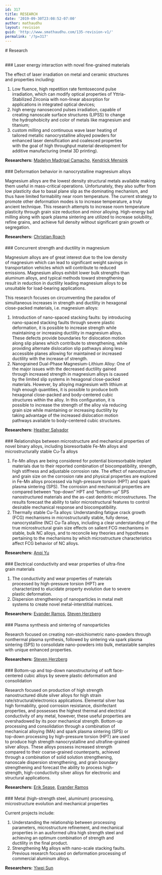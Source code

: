 ```yaml
---
id: 317
title: RESEARCH
date: '2019-09-30T23:08:52-07:00'
author: mathaudhu
layout: revision
guid: 'http://www.smathaudhu.com/135-revision-v1/'
permalink: '/?p=317'
---
```


<div class="fusion-fullwidth fullwidth-box fusion-builder-row-172 nonhundred-percent-fullwidth non-hundred-percent-height-scrolling" style="background-color: rgba(255,255,255,0);background-position: center center;background-repeat: no-repeat;padding-top:0px;padding-right:0px;padding-bottom:0px;padding-left:0px;margin-bottom: 0px;margin-top: 0px;border-width: 0px 0px 0px 0px;border-color:#eae9e9;border-style:solid;"><div class="fusion-builder-row fusion-row"><div class="fusion-layout-column fusion_builder_column fusion-builder-column-2672 fusion_builder_column_1_1 1_1 fusion-one-full fusion-column-first fusion-column-last" style="margin-top:0px;margin-bottom:20px;"><div class="fusion-column-wrapper fusion-flex-column-wrapper-legacy" style="background-position:left top;background-repeat:no-repeat;-webkit-background-size:cover;-moz-background-size:cover;-o-background-size:cover;background-size:cover;padding: 0px 0px 0px 0px;"><style type="text/css"></style><div class="fusion-title title fusion-title-265 sep-underline sep-solid fusion-title-text fusion-title-size-one" style="border-bottom-color:#d1d1d1;margin-top:0px;margin-right:0px;margin-bottom:31px;margin-left:0px;"># Research

</div><div class="fusion-clearfix"></div></div></div><div class="fusion-layout-column fusion_builder_column fusion-builder-column-2673 fusion_builder_column_5_6 5_6 fusion-five-sixth fusion-column-first" style="width:82.6666%; margin-right: 4%;margin-top:0px;margin-bottom:20px;"><div class="fusion-column-wrapper fusion-flex-column-wrapper-legacy" style="background-position:left top;background-repeat:no-repeat;-webkit-background-size:cover;-moz-background-size:cover;-o-background-size:cover;background-size:cover;padding: 0px 0px 0px 0px;"><div class="fusion-text fusion-text-1387">### Laser energy interaction with novel fine-grained materials

The effect of laser irradiation on metal and ceramic structures and properties including:

1. Low fluence, high repetition rate femtosecond pulse irradiation, which can modify optical properties of Yttria-Stabilized Zirconia with non-linear absorption for applications in integrated optical devices;
2. high energy nanosecond pulses irradiation, capable of creating nanoscale surface structures (LIPSS) to change the hydrophobicity and color of metals like magnesium and titanium;
3. custom milling and continuous wave laser heating of tailored metallic nanocrystalline alloyed powders for enhanced laser densification and coalesced properties with the goal of high throughput material development for additive manufacturing (metal 3D printing).

**Researchers:** [Madelyn Madrigal Camacho](http://www.smathaudhu.com/madelyn-madrigal-camacho/), [Kendrick Mensink](http://www.smathaudhu.com/group/kendrick-mensink/)

</div><div class="fusion-sep-clear"></div><div class="fusion-separator fusion-full-width-sep" style="margin-left: auto;margin-right: auto;margin-top:20px;margin-bottom:20px;width:100%;"><div class="fusion-separator-border sep-single sep-solid" style="border-color:#e0dede;border-top-width:1px;"></div></div><div class="fusion-sep-clear"></div><div class="fusion-clearfix"></div></div></div><div class="fusion-layout-column fusion_builder_column fusion-builder-column-2674 fusion_builder_column_5_6 5_6 fusion-five-sixth fusion-column-last" style="margin-top:0px;margin-bottom:20px;"><div class="fusion-column-wrapper fusion-flex-column-wrapper-legacy" style="background-position:left top;background-repeat:no-repeat;-webkit-background-size:cover;-moz-background-size:cover;-o-background-size:cover;background-size:cover;padding: 0px 0px 0px 0px;"><div class="fusion-text fusion-text-1388">### Deformation behavior in nanocrystalline magnesium alloys

Magnesium alloys are the lowest density structural metals available making them useful in mass-critical operations. Unfortunately, they also suffer from low plasticity due to basal plane slip as the dominating mechanism, and thus have limited formability near room temperature. The current strategy to promote other deformation modes is to increase temperature, a truly ancient technique. This research attempts to increase room temperature plasticity through grain size reduction and minor alloying. High-energy ball milling along with spark plasma sintering are utilized to increase solubility, refine grains, and achieve full density without significant grain growth or segregation.

**Researchers:** [Christian Roach](http://www.smathaudhu.com/christian-roach/)

</div><div class="fusion-sep-clear"></div><div class="fusion-separator fusion-full-width-sep" style="margin-left: auto;margin-right: auto;margin-top:20px;margin-bottom:20px;width:100%;"><div class="fusion-separator-border sep-single sep-solid" style="border-color:#e0dede;border-top-width:1px;"></div></div><div class="fusion-sep-clear"></div><div class="fusion-clearfix"></div></div></div><div class="fusion-layout-column fusion_builder_column fusion-builder-column-2675 fusion_builder_column_5_6 5_6 fusion-five-sixth fusion-column-first" style="width:82.6666%; margin-right: 4%;margin-top:0px;margin-bottom:20px;"><div class="fusion-column-wrapper fusion-flex-column-wrapper-legacy" style="background-position:left top;background-repeat:no-repeat;-webkit-background-size:cover;-moz-background-size:cover;-o-background-size:cover;background-size:cover;padding: 0px 0px 0px 0px;"><div class="fusion-text fusion-text-1389">### Concurrent strength and ductility in magnesium

Magnesium alloys are of great interest due to the low density of magnesium which can lead to significant weight savings in transportation vehicles which will contribute to reduced emissions. Magnesium alloys exhibit lower bulk strengths than aluminum alloys, and typical methods toward strengthening result in reduction in ductility leading magnesium alloys to be unsuitable for load-bearing applications.

This research focuses on circumventing the paradox of simultaneous increases in strength and ductility in hexagonal close-packed materials, i.e. magnesium alloys:

1. Introduction of nano-spaced stacking faults: by introducing nano-spaced stacking faults through severe plastic deformation, it is possible to increase strength while maintaining or increasing ductility in magnesium alloys. These defects provide boundaries for dislocation motion along slip planes which contribute to strengthening, while providing alternate dislocation slip pathways along less-accessible planes allowing for maintained or increased ductility with the increase of strength.
2. Nanograined Dual-Phase Magnesium-Lithium Alloy: One of the major issues with the decreased ductility gained through increased strength in magnesium alloys is caused by the limited slip systems in hexagonal close-packed materials. However, by alloying magnesium with lithium at high enough quantities, it is possible to produce both hexagonal close-packed and body-centered cubic structures within the alloy. In this configuration, it is possible to increase the strength of the alloy via reducing grain size while maintaining or increasing ductility by taking advantage of the increased dislocation motion pathways available to body-centered cubic structures.

**Researchers:** [Heather Salvador](http://www.smathaudhu.com/heather-salvador/)

</div><div class="fusion-sep-clear"></div><div class="fusion-separator fusion-full-width-sep" style="margin-left: auto;margin-right: auto;margin-top:20px;margin-bottom:20px;width:100%;"><div class="fusion-separator-border sep-single sep-solid" style="border-color:#e0dede;border-top-width:1px;"></div></div><div class="fusion-sep-clear"></div><div class="fusion-clearfix"></div></div></div><div class="fusion-layout-column fusion_builder_column fusion-builder-column-2676 fusion_builder_column_5_6 5_6 fusion-five-sixth fusion-column-last" style="margin-top:0px;margin-bottom:20px;"><div class="fusion-column-wrapper fusion-flex-column-wrapper-legacy" style="background-position:left top;background-repeat:no-repeat;-webkit-background-size:cover;-moz-background-size:cover;-o-background-size:cover;background-size:cover;padding: 0px 0px 0px 0px;"><div class="fusion-text fusion-text-1390">### Relationships between microstructure and mechanical properties of novel binary alloys, including bioresorbable Fe-Mn alloys and microstructurally stable Cu-Ta alloys

1. Fe-Mn alloys are being considered for potential bioresorbable implant materials due to their reported combination of biocompatibility, strength, high stiffness and adjustable corrosion rate. The effect of nanostructure and grain size on the corrosion rate and physical properties are explored in Fe-Mn alloys processed via high-pressure torsion (HPT) and spark plasma sintering (SPS). The corrosion and mechanical properties are compared between “top-down” HPT and “bottom-up” SPS nanostructured materials and the as-cast dendritic microstructures. The results forecast the ability to tailor microstructural features to control desirable mechanical response and biocompatibility.
2. Thermally stable Cu-Ta alloys: Understanding fatigue crack growth (FCG) mechanisms in microstructurally stable, fully dense, nanocrystalline (NC) Cu-Ta alloys, including a clear understanding of the true microstructural grain size effects on salient FCG mechanisms in stable, bulk NC alloys, and to reconcile key theories and hypotheses pertaining to the mechanisms by which microstructure characteristics affect FCG behavior of NC alloys.

**Researchers:** [Anqi Yu](http://www.smathaudhu.com/anqi-angel-yu/)

</div><div class="fusion-sep-clear"></div><div class="fusion-separator fusion-full-width-sep" style="margin-left: auto;margin-right: auto;margin-top:20px;margin-bottom:20px;width:100%;"><div class="fusion-separator-border sep-single sep-solid" style="border-color:#e0dede;border-top-width:1px;"></div></div><div class="fusion-sep-clear"></div><div class="fusion-clearfix"></div></div></div><div class="fusion-layout-column fusion_builder_column fusion-builder-column-2677 fusion_builder_column_5_6 5_6 fusion-five-sixth fusion-column-first" style="width:82.6666%; margin-right: 4%;margin-top:0px;margin-bottom:20px;"><div class="fusion-column-wrapper fusion-flex-column-wrapper-legacy" style="background-position:left top;background-repeat:no-repeat;-webkit-background-size:cover;-moz-background-size:cover;-o-background-size:cover;background-size:cover;padding: 0px 0px 0px 0px;"><div class="fusion-text fusion-text-1391">### Electrical conductivity and wear properties of ultra-fine grain materials

1. The conductivity and wear properties of materials processed by high-pressure torsion (HPT) are characterized to elucidate property evolution due to severe plastic deformation.
2. Dispersion strengthening of nanoparticles in metal melt systems to create novel metal-interstitial matrices.

**Researchers:** [Evander Ramos](http://www.smathaudhu.com/evander-ramos/), [Steven Herzberg](http://www.smathaudhu.com/steven-herzberg/)

</div><div class="fusion-sep-clear"></div><div class="fusion-separator fusion-full-width-sep" style="margin-left: auto;margin-right: auto;margin-top:20px;margin-bottom:20px;width:100%;"><div class="fusion-separator-border sep-single sep-solid" style="border-color:#e0dede;border-top-width:1px;"></div></div><div class="fusion-sep-clear"></div><div class="fusion-clearfix"></div></div></div><div class="fusion-layout-column fusion_builder_column fusion-builder-column-2678 fusion_builder_column_5_6 5_6 fusion-five-sixth fusion-column-last" style="margin-top:0px;margin-bottom:20px;"><div class="fusion-column-wrapper fusion-flex-column-wrapper-legacy" style="background-position:left top;background-repeat:no-repeat;-webkit-background-size:cover;-moz-background-size:cover;-o-background-size:cover;background-size:cover;padding: 0px 0px 0px 0px;"><div class="fusion-text fusion-text-1392">### Plasma synthesis and sintering of nanoparticles

Research focused on creating non-stoichiometric nano-powders through nonthermal plasma synthesis, followed by sintering via spark plasma sintering (SPS) to consolidate nano-powders into bulk, metastable samples with unique enhanced properties.

**Researchers:** [Steven Herzberg](http://www.smathaudhu.com/steven-herzberg/)

</div><div class="fusion-sep-clear"></div><div class="fusion-separator fusion-full-width-sep" style="margin-left: auto;margin-right: auto;margin-top:20px;margin-bottom:20px;width:100%;"><div class="fusion-separator-border sep-single sep-solid" style="border-color:#e0dede;border-top-width:1px;"></div></div><div class="fusion-sep-clear"></div><div class="fusion-clearfix"></div></div></div><div class="fusion-layout-column fusion_builder_column fusion-builder-column-2679 fusion_builder_column_5_6 5_6 fusion-five-sixth fusion-column-first" style="width:82.6666%; margin-right: 4%;margin-top:0px;margin-bottom:20px;"><div class="fusion-column-wrapper fusion-flex-column-wrapper-legacy" style="background-position:left top;background-repeat:no-repeat;-webkit-background-size:cover;-moz-background-size:cover;-o-background-size:cover;background-size:cover;padding: 0px 0px 0px 0px;"><div class="fusion-text fusion-text-1393">### Bottom-up and top-down nanostructuring of soft face-centered cubic alloys by severe plastic deformation and consolidation

Research focused on production of high strength nanostructured dilute silver alloys for high strain rate/structural/electronics applications. Elemental silver has high formability, good corrosion resistance, disinfectant properties, and possesses the highest thermal and electrical conductivity of any metal, however, these useful properties are overshadowed by its poor mechanical strength. Bottom-up processing and consolidation through a combination of mechanical alloying (MA) and spark plasma sintering (SPS) or top-down processing by high-pressure torsion (HPT) are used to produce high strength nanocrystalline and ultrafine-grained silver alloys. These alloys possess increased strength compared to their coarse-grained counterparts, achieved through a combination of solid solution strengthening, nanoscale dispersion strengthening, and grain boundary strengthening and forecast the ability to process high-strength, high-conductivity silver alloys for electronic and structural applications.

**Researchers:** [Erik Sease](http://www.smathaudhu.com/erik-sease/), [Evander Ramos](http://www.smathaudhu.com/evander-ramos/)

</div><div class="fusion-sep-clear"></div><div class="fusion-separator fusion-full-width-sep" style="margin-left: auto;margin-right: auto;margin-top:20px;margin-bottom:20px;width:100%;"><div class="fusion-separator-border sep-single sep-solid" style="border-color:#e0dede;border-top-width:1px;"></div></div><div class="fusion-sep-clear"></div><div class="fusion-clearfix"></div></div></div><div class="fusion-layout-column fusion_builder_column fusion-builder-column-2680 fusion_builder_column_5_6 5_6 fusion-five-sixth fusion-column-first" style="width:83.333333333333%;width:calc(83.333333333333% - ( ( 4% ) * 0.83333333333333 ) );margin-right: 4%;margin-top:0px;margin-bottom:20px;"><div class="fusion-column-wrapper fusion-flex-column-wrapper-legacy" style="background-position:left top;background-repeat:no-repeat;-webkit-background-size:cover;-moz-background-size:cover;-o-background-size:cover;background-size:cover;padding: 0px 0px 0px 0px;"><div class="fusion-text fusion-text-1394">### Metal (high-strength steel, aluminum) processing, microstructure evolution and mechanical properties

Current projects include:

1. Understanding the relationship between processing parameters, microstructure refinement, and mechanical properties in an ausformed ultra high strength steel and achieving an optimum combination of strength and ductility in the final product.
2. Strengthening Mg alloys with nano-scale stacking faults. Previous research focused on deformation processing of commercial aluminum alloys.

**Researchers:** [Yiwei Sun](http://www.smathaudhu.com/yiwei-sun/)

</div><div class="fusion-sep-clear"></div><div class="fusion-separator fusion-full-width-sep" style="margin-left: auto;margin-right: auto;margin-top:20px;margin-bottom:20px;width:100%;"><div class="fusion-separator-border sep-single sep-solid" style="border-color:#e0dede;border-top-width:1px;"></div></div><div class="fusion-sep-clear"></div><div class="fusion-clearfix"></div></div></div></div></div>
